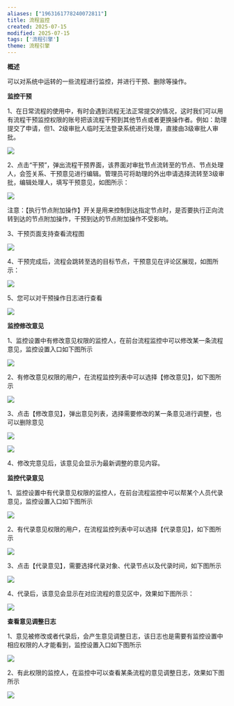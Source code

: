 ```yaml
---
aliases: ["1963161778240072811"]
title: 流程监控
created: 2025-07-15
modified: 2025-07-15
tags: ['流程引擎']
theme: 流程引擎
---
```


**概述**

可以对系统中运转的一些流程进行监控，并进行干预、删除等操作。

**监控干预**

1、在日常流程的使用中，有时会遇到流程无法正常提交的情况，这时我们可以用有流程干预监控权限的账号把该流程干预到其他节点或者更换操作者。例如：助理提交了申请，但1、2级审批人临时无法登录系统进行处理，直接由3级审批人审批。

![](99a20dc4be73de8d231fbd79559b406b.jpg)

2、点击“干预”，弹出流程干预界面，该界面对审批节点流转至的节点、节点处理人，会签关系、干预意见进行编辑。管理员可将助理的外出申请选择流转至3级审批，编辑处理人，填写干预意见，如图所示：

![](bd77d600df0882e1b1e0af8b7bfbac01.jpg)

注意：【执行节点附加操作】开关是用来控制到达指定节点时，是否要执行正向流转到达的节点附加操作，干预到达的节点附加操作不受影响。

3、干预页面支持查看流程图

![](8a78f5664a47e38d29660239cc224ca7.jpg)

4、干预完成后，流程会跳转至选的目标节点，干预意见在评论区展现，如图所示：

![](4babd7fe1edcd7d7941ca4aa33111140.jpg)

5、您可以对干预操作日志进行查看

![](3e3d64c6f6a91ab65a550db8958f80f2.jpg)

**监控修改意见**

1、监控设置中有修改意见权限的监控人，在前台流程监控中可以修改某一条流程意见，监控设置入口如下图所示

![](970bd47927948d982a7279736fab9480.jpg)

2、有修改意见权限的用户，在流程监控列表中可以选择【修改意见】，如下图所示

![](c118206b56db5b81c30670c8b8740b56.jpg)

3、点击【修改意见】，弹出意见列表，选择需要修改的某一条意见进行调整，也可以删除意见

![](0282702b15956c6103bd8370fa297af0.jpg)

![](f46ced2c3ff06ac242cb14ddfd57fde3.jpg)

4、修改完意见后，该意见会显示为最新调整的意见内容。

**监控代录意见**

1、监控设置中有代录意见权限的监控人，在前台流程监控中可以帮某个人员代录意见，监控设置入口如下图所示

**![](f67eae9b4a4c2e16d380a23e607a30ea.jpg)**

2、有代录意见权限的用户，在流程监控列表中可以选择【代录意见】，如下图所示

**![](c8b4b1d1b81889cdf6191fa5ad8b8cf3.jpg)**

3、点击【代录意见】，需要选择代录对象、代录节点以及代录时间，如下图所示

**![](bea1bf308e7bbf95f704822f168db555.jpg)**

4、代录后，该意见会显示在对应流程的意见区中，效果如下图所示：

**![](5180b240cfe4b75a51f7ca899f90e951.jpg)**

**查看意见调整日志**

1、意见被修改或者代录后，会产生意见调整日志，该日志也是需要有监控设置中相应权限的人才能看到，监控设置入口如下图所示

![](4d36853f33731cb00b2f4347dfd9116b.jpg)

2、有此权限的监控人，在监控中可以查看某条流程的意见调整日志，效果如下图所示

![](0bb5e5d396c7e50b159239972a791de7.jpg)